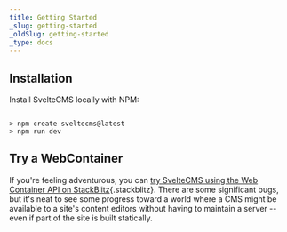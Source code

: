 ```yaml
---
title: Getting Started
_slug: getting-started
_oldSlug: getting-started
_type: docs
---
```

## Installation

Install SvelteCMS locally with NPM:

```

> npm create sveltecms@latest
> npm run dev

```

## Try a WebContainer

If you're feeling adventurous, you can [try SvelteCMS using the Web Container API on StackBlitz](#){.stackblitz}. There are some significant bugs, but it's neat to see some progress toward a world where a CMS might be available to a site's content editors without having to maintain a server -- even if part of the site is built statically.
